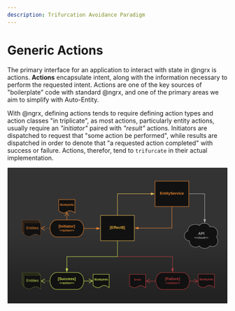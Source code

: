 ```yaml
---
description: Trifurcation Avoidance Paradigm
---
```


# Generic Actions

The primary interface for an application to interact with state in @ngrx is actions. **Actions** encapsulate intent, along with the information necessary to perform the requested intent. Actions are one of the key sources of "boilerplate" code with standard @ngrx, and one of the primary areas we aim to simplify with Auto-Entity. 

With @ngrx, defining actions tends to require defining action types and action classes "in triplicate", as most actions, particularly entity actions, usually require an _"initiator"_ paired with _"result"_ actions. Initiators are dispatched to request that "some action be performed", while results are dispatched in order to denote that "a requested action completed" with success or failure. Actions, therefor, tend to `trifurcate` in their actual implementation.

![](../../../.gitbook/assets/screen-shot-2019-04-29-at-8.09.10-pm.png)

